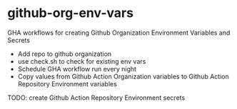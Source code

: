 # github-org-env-vars
GHA workflows for creating Github Organization Environment Variables and Secrets

- Add repo to github organization
- use check.sh to check for existing env vars
- Schedule GHA workflow run every night
- Copy values from Github Action Organization variables to Github Action Repository Environment variables

TODO: create Github Action Repository Environment secrets
